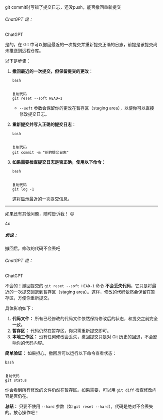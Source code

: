 git commit时写错了提交日志，还没push，能否撤回重新提交



###### ChatGPT 说：

ChatGPT

是的，在 Git 中可以撤回最近的一次提交并重新提交正确的日志，前提是该提交尚未推送到远程仓库。

以下是步骤：

1. **撤回最近的一次提交，但保留提交的更改：**

   ```
   bash
   
   
   复制代码
   git reset --soft HEAD~1
   ```

   - `--soft` 参数会保留你的更改在暂存区（staging area），以便你可以直接修改提交日志。

2. **重新提交并写入正确的提交日志：**

   ```
   bash
   
   
   复制代码
   git commit -m "新的提交日志"
   ```

3. **如果需要检查提交日志是否正确，使用以下命令：**

   ```
   bash
   
   
   复制代码
   git log -1
   ```

   这将显示最近的一次提交信息。

------

如果还有其他问题，随时告诉我！ 😊





4o

##### 您说：

撤回后，修改的代码不会丢吧



###### ChatGPT 说：

ChatGPT

不会的！撤回提交的 `git reset --soft HEAD~1` 命令 **不会丢失代码**，它只是将最近的一次提交回退到暂存区（staging area）。这样，修改的代码依然会保留在暂存区，方便你重新提交。

具体影响如下：

1. **代码文件：**
   所有已经修改的代码文件依然保持修改后的状态，和提交之前完全一致。
2. **暂存区：**
   代码仍然在暂存区，你只需重新提交即可。
3. **本地工作区：**
   没有任何修改会丢失，撤回提交只是对 Git 历史的回退，不会影响你的代码内容。

**简单验证：** 如果担心，撤回后可以运行以下命令查看状态：

```
bash


复制代码
git status
```

你会看到所有修改的文件仍然在暂存区。如果需要，可以用 `git diff` 检查修改内容是否仍在。

**总结：** 只要不使用 `--hard` 参数（如 `git reset --hard`），代码是绝对不会丢失的。放心操作吧！